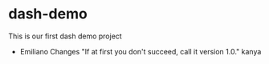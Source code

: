 # dash-demo
This is our first dash demo project


- Emiliano Changes "If at first you don't succeed, call it version 1.0."
kanya
